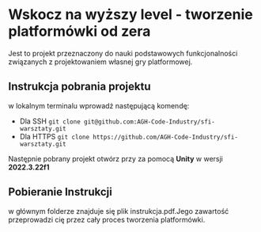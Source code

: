 # Wskocz na wyższy level - tworzenie platformówki od zera

Jest to projekt przeznaczony do nauki podstawowych funkcjonalności związanych z projektowaniem własnej gry platformowej. 

## Instrukcja pobrania projektu

w lokalnym terminalu wprowadź następującą komendę:
- Dla SSH `git clone git@github.com:AGH-Code-Industry/sfi-warsztaty.git`
- Dla HTTPS `git clone https://github.com/AGH-Code-Industry/sfi-warsztaty.git`

Następnie pobrany projekt otwórz przy za pomocą **Unity** w wersji **2022.3.22f1**

## Pobieranie Instrukcji 

w głównym folderze znajduje się plik instrukcja.pdf.Jego zawartość przeprowadzi cię przez cały proces tworzenia platformówki.
